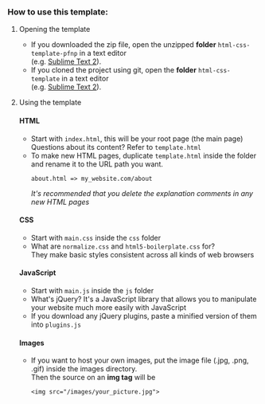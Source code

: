 ### How to use this template:

1. Opening the template
     * If you downloaded the zip file, open the unzipped **folder** `html-css-template-pfnp` in a text editor  
     (e.g. [Sublime Text 2](http://www.sublimetext.com/2)).
     * If you cloned the project using git, open the **folder** `html-css-template` in a text editor  
     (e.g. [Sublime Text 2](http://www.sublimetext.com/2)).

2. Using the template  
  
   #### HTML
     * Start with `index.html`, this will be your root page (the main page)  
       Questions about its content? Refer to `template.html`  
     * To make new HTML pages, duplicate `template.html` inside the folder and rename it to the URL path you want.  
       ```
       about.html => my_website.com/about
       ```  
       *It's recommended that you delete the explanation comments in any new HTML pages*

   #### CSS
     * Start with `main.css` inside the `css` folder
     * What are `normalize.css` and `html5-boilerplate.css` for?  
       They make basic styles consistent across all kinds of web browsers

   #### JavaScript
     * Start with `main.js` inside the `js` folder
     * What's jQuery? It's a JavaScript library that allows you to manipulate your website much more easily with JavaScript
     * If you download any jQuery plugins, paste a minified version of them into `plugins.js`

   #### Images
     * If you want to host your own images, put the image file (.jpg, .png, .gif) inside the images directory.  
       Then the source on an **img tag** will be  
       ```
       <img src="/images/your_picture.jpg">
       ```
